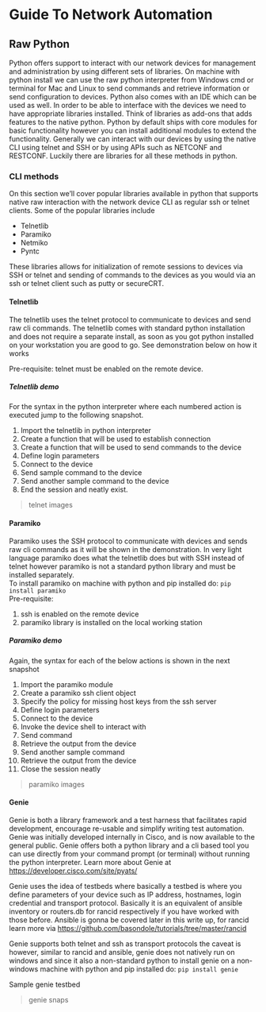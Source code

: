 # Guide To Network Automation  

## Raw Python
Python offers support to interact with our network devices for management and administration by using different sets of libraries. On machine with python install we can use the raw python interpreter from Windows cmd or terminal for Mac and Linux to send commands and retrieve information or send configuration to devices. Python also comes with an IDE which can be used as well. 
In order to be able to interface with the devices we need to have appropriate libraries installed. Think of libraries as add-ons that adds features to the native python. Python by default ships with core modules for basic functionality however you can install additional modules to extend the functionality.
Generally we can interact with our devices by using the native CLI using telnet and SSH or by using APIs such as NETCONF and RESTCONF. Luckily there are libraries for all these methods in python.

### CLI methods
On this section we’ll cover popular libraries available in python that supports native raw interaction with the network device CLI as regular ssh or telnet clients. Some of the popular libraries include  
- Telnetlib  
- Paramiko  
- Netmiko  
- Pyntc  


These libraries allows for initialization of remote sessions to devices via SSH or telnet and sending of commands to the devices as you would via an ssh or telnet client such as putty or secureCRT.  

#### Telnetlib  
The telnetlib uses the telnet protocol to communicate to devices and send raw cli commands. The telnetlib comes with standard python installation and does not require a separate install, as soon as you got python installed on your workstation you are good to go. See demonstration below on how it works  

Pre-requisite: telnet must be enabled on the remote device.  

##### Telnetlib demo  

For the syntax in the python interpreter where each numbered action is executed jump to the following snapshot.
1.	Import the telnetlib in python interpreter  
2.	Create a function that will be used to establish connection  
3.	Create a function that will be used to send commands to the device  
4.	Define login parameters  
5.	Connect to the device  
6.	Send sample command to the device  
7.	Send another sample command to the device  
8.	End the session and neatly exist.  

> telnet images

#### Paramiko
Paramiko uses the SSH protocol to communicate with devices and sends raw cli commands as it will be shown in the demonstration. In very light language paramiko does what the telnetlib does but with SSH instead of telnet however paramiko is not a standard python library and must be installed separately.  
To install paramiko on machine with python and pip installed do: `pip install paramiko`  
Pre-requisite: 
1.	ssh is enabled on the remote device  
2.	paramiko library is installed on the local working station  

##### Paramiko demo
Again, the syntax for each of the below actions is shown in the next snapshot  
1.	Import the paramiko module  
2.	Create a paramiko ssh client object  
3.	Specify the policy for missing host keys from the ssh server  
4.	Define login parameters  
5.	Connect to the device  
6.	Invoke the device shell to interact with  
7.	Send command  
8.	Retrieve the output from the device  
9.	Send another sample command  
10.	Retrieve the output from the device  
11.	Close the session neatly  

> paramiko images

#### Genie
Genie is both a library framework and a test harness that facilitates rapid development, encourage re-usable and simplify writing test automation. Genie was initially developed internally in Cisco, and is now available to the general public. Genie offers both a python library and a cli based tool you can use directly from your command prompt (or terminal) without running the python interpreter. Learn more about Genie at https://developer.cisco.com/site/pyats/

Genie uses the idea of testbeds where basically a testbed is where you define parameters of your device such as IP address, hostnames, login credential and transport protocol. Basically it is an equivalent of ansible inventory or routers.db for rancid respectively if you have worked with those before. Ansible is gonna be covered later in this write up, for rancid learn more via https://github.com/basondole/tutorials/tree/master/rancid   

Genie supports both telnet and ssh as transport protocols the caveat is however, similar to rancid and ansible, genie does not natively run on windows and since it also a non-standard python to install genie on a non-windows machine with python and pip installed do: `pip install genie`

Sample genie testbed

>genie snaps
